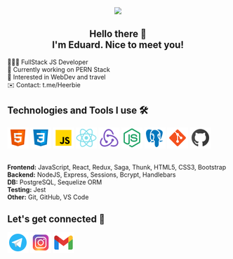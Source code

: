 <div align=center><img width='100' src='https://raw.githubusercontent.com/raghavk16/raghavk16/master/octo.gif'></img></div>

<h2 align=center>Hello there 👋<br> I'm Eduard. Nice to meet you!</h2>

<div>
👨🏻‍💻 FullStack JS Developer<br>
👾 Currently working on PERN Stack<br>
🚀 Interested in WebDev and travel<br>
✉️ Contact: t.me/Heerbie
</div>

<h2>Technologies and Tools I use 🛠️</h2>
<div>
  <a href='#'><img src='/img/icons8-html-5-48.png'></img></a>
  <a href='#'><img src='/img/icons8-css3-48.png'></img></a>
  <a href='#'><img src='/img/icons8-javascript-48.png'></img></a>
  <a href='#'><img src='/img/icons8-react-native-48.png'></img></a>
  <a href='#'><img src='/img/icons8-redux-48.png'></img></a>
  <a href='#'><img src='/img/icons8-node-js-48.png'></img></a>
  <a href='#'><img src='/img/icons8-postgresql-48.png'></img></a>
  <a href='#'><img src='/img/icons8-git-48.png'></img></a>
  <a href='#'><img src='/img/icons8-github-48.png'></img></a>
  
  </br>
  </br>
  
  <span>**Frontend:** JavaScript, React, Redux, Saga, Thunk, HTML5, CSS3, Bootstrap</span></br>
  <span>**Backend:** NodeJS, Express, Sessions, Bcrypt, Handlebars</span></br>
  <span>**DB:** PostgreSQL, Sequelize ORM</span></br>
  <span>**Testing:** Jest</span></br>
  <span>**Other:** Git, GitHub, VS Code</span></br>
</div>


<h2>Let's get connected 🤝</h2>
<div>
  <a href='t.me/Heerbie'><img src='/img/icons8-telegram-app-48.png'></img></a>
  <a href='instagram.com/udontlike_'><img src='/img/icons8-instagram-48.png'></img></a>
  <a href='mailto:edw.nmv@gmail.com'><img src='/img/icons8-gmail-48.png'></img></a>
</div>

<!--
**edw-nmv/edw-nmv** is a ✨ _special_ ✨ repository because its `README.md` (this file) appears on your GitHub profile.

Here are some ideas to get you started:

- 🔭 I’m currently working on ...
- 🌱 I’m currently learning ...
- 👯 I’m looking to collaborate on ...
- 🤔 I’m looking for help with ...
- 💬 Ask me about ...
- 📫 How to reach me: ...
- 😄 Pronouns: ...
- ⚡ Fun fact: ...
-->

